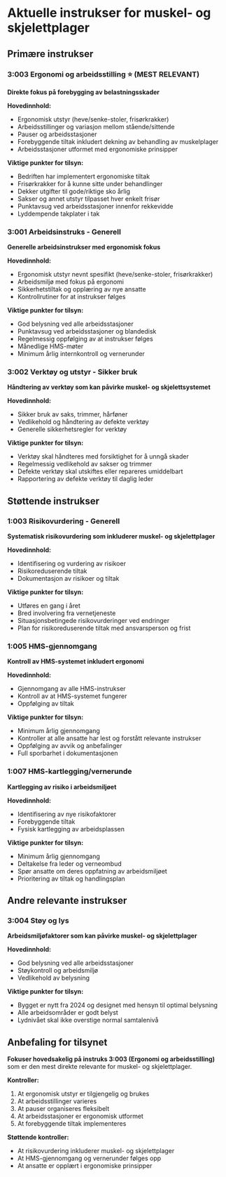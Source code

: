 # Aktuelle instrukser for muskel- og skjelettplager

## Primære instrukser

### 3:003 Ergonomi og arbeidsstilling ⭐ (MEST RELEVANT)
**Direkte fokus på forebygging av belastningsskader**

**Hovedinnhold:**
- Ergonomisk utstyr (heve/senke-stoler, frisørkrakker)
- Arbeidsstillinger og variasjon mellom stående/sittende
- Pauser og arbeidsstasjoner
- Forebyggende tiltak inkludert dekning av behandling av muskelplager
- Arbeidsstasjoner utformet med ergonomiske prinsipper

**Viktige punkter for tilsyn:**
- Bedriften har implementert ergonomiske tiltak
- Frisørkrakker for å kunne sitte under behandlinger
- Dekker utgifter til gode/riktige sko årlig
- Sakser og annet utstyr tilpasset hver enkelt frisør
- Punktavsug ved arbeidsstasjoner innenfor rekkevidde
- Lyddempende takplater i tak

### 3:001 Arbeidsinstruks - Generell
**Generelle arbeidsinstrukser med ergonomisk fokus**

**Hovedinnhold:**
- Ergonomisk utstyr nevnt spesifikt (heve/senke-stoler, frisørkrakker)
- Arbeidsmiljø med fokus på ergonomi
- Sikkerhetstiltak og opplæring av nye ansatte
- Kontrollrutiner for at instrukser følges

**Viktige punkter for tilsyn:**
- God belysning ved alle arbeidsstasjoner
- Punktavsug ved arbeidsstasjoner og blandedisk
- Regelmessig oppfølging av at instrukser følges
- Månedlige HMS-møter
- Minimum årlig internkontroll og vernerunder

### 3:002 Verktøy og utstyr - Sikker bruk
**Håndtering av verktøy som kan påvirke muskel- og skjelettsystemet**

**Hovedinnhold:**
- Sikker bruk av saks, trimmer, hårføner
- Vedlikehold og håndtering av defekte verktøy
- Generelle sikkerhetsregler for verktøy

**Viktige punkter for tilsyn:**
- Verktøy skal håndteres med forsiktighet for å unngå skader
- Regelmessig vedlikehold av sakser og trimmer
- Defekte verktøy skal utskiftes eller repareres umiddelbart
- Rapportering av defekte verktøy til daglig leder

## Støttende instrukser

### 1:003 Risikovurdering - Generell
**Systematisk risikovurdering som inkluderer muskel- og skjelettplager**

**Hovedinnhold:**
- Identifisering og vurdering av risikoer
- Risikoreduserende tiltak
- Dokumentasjon av risikoer og tiltak

**Viktige punkter for tilsyn:**
- Utføres en gang i året
- Bred involvering fra vernetjeneste
- Situasjonsbetingede risikovurderinger ved endringer
- Plan for risikoreduserende tiltak med ansvarsperson og frist

### 1:005 HMS-gjennomgang
**Kontroll av HMS-systemet inkludert ergonomi**

**Hovedinnhold:**
- Gjennomgang av alle HMS-instrukser
- Kontroll av at HMS-systemet fungerer
- Oppfølging av tiltak

**Viktige punkter for tilsyn:**
- Minimum årlig gjennomgang
- Kontroller at alle ansatte har lest og forstått relevante instrukser
- Oppfølging av avvik og anbefalinger
- Full sporbarhet i dokumentasjonen

### 1:007 HMS-kartlegging/vernerunde
**Kartlegging av risiko i arbeidsmiljøet**

**Hovedinnhold:**
- Identifisering av nye risikofaktorer
- Forebyggende tiltak
- Fysisk kartlegging av arbeidsplassen

**Viktige punkter for tilsyn:**
- Minimum årlig gjennomgang
- Deltakelse fra leder og verneombud
- Spør ansatte om deres oppfatning av arbeidsmiljøet
- Prioritering av tiltak og handlingsplan

## Andre relevante instrukser

### 3:004 Støy og lys
**Arbeidsmiljøfaktorer som kan påvirke muskel- og skjelettplager**

**Hovedinnhold:**
- God belysning ved alle arbeidsstasjoner
- Støykontroll og arbeidsmiljø
- Vedlikehold av belysning

**Viktige punkter for tilsyn:**
- Bygget er nytt fra 2024 og designet med hensyn til optimal belysning
- Alle arbeidsområder er godt belyst
- Lydnivået skal ikke overstige normal samtalenivå

## Anbefaling for tilsynet

**Fokuser hovedsakelig på instruks 3:003 (Ergonomi og arbeidsstilling)** som er den mest direkte relevante for muskel- og skjelettplager.

**Kontroller:**
1. At ergonomisk utstyr er tilgjengelig og brukes
2. At arbeidsstillinger varieres
3. At pauser organiseres fleksibelt
4. At arbeidsstasjoner er ergonomisk utformet
5. At forebyggende tiltak implementeres

**Støttende kontroller:**
- At risikovurdering inkluderer muskel- og skjelettplager
- At HMS-gjennomgang og vernerunder følges opp
- At ansatte er opplært i ergonomiske prinsipper
